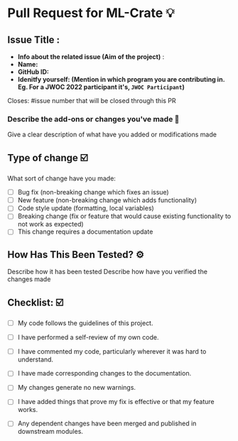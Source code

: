 # Pull Request for ML-Crate 💡


## Issue Title : <!-- Enter the issue title here -->

- **Info about the related issue (Aim of the project)** : <!-- What's the goal of the project -->
- **Name:** <!--Mention Your name-->
- **GitHub ID:** <!-- Mention your GitHub ID -->
- **Idenitfy yourself: (Mention in which program you are contributing in. Eg. For a JWOC 2022 participant it's, `JWOC Participant`)** <!-- Mention in which program you are contributing -->


<!-- Mention the following details and these are mandatory -->

Closes: #issue number that will be closed through this PR

### Describe the add-ons or changes you've made 📃

Give a clear description of what have you added or modifications made

## Type of change ☑️

What sort of change have you made:
<!--
Example how to mark a checkbox:-
- [x] My code follows the code style of this project.
-->
- [ ] Bug fix (non-breaking change which fixes an issue)
- [ ] New feature (non-breaking change which adds functionality)
- [ ] Code style update (formatting, local variables)
- [ ] Breaking change (fix or feature that would cause existing functionality to not work as expected)
- [ ] This change requires a documentation update

## How Has This Been Tested? ⚙️

Describe how it has been tested
Describe how have you verified the changes made

## Checklist: ☑️
<!--
Example how to mark a checkbox:-
- [x] My code follows the code style of this project.
-->
- [ ] My code follows the guidelines of this project.
- [ ] I have performed a self-review of my own code.
- [ ] I have commented my code, particularly wherever it was hard to understand.
- [ ] I have made corresponding changes to the documentation.
- [ ] My changes generate no new warnings.
- [ ] I have added things that prove my fix is effective or that my feature works.
- [ ] Any dependent changes have been merged and published in downstream modules.


 
